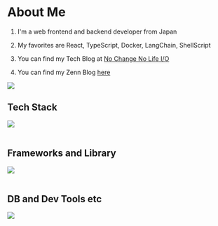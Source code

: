 # About Me

1. I'm a web frontend and backend developer from Japan

2. My favorites are React, TypeScript, Docker, LangChain, ShellScript

3. You can find my Tech Blog at [No Change No Life I/O](https://masanyon.com/)

4. You can find my Zenn Blog [here](https://zenn.dev/joteejotee)

![](https://github-readme-stats.vercel.app/api/top-langs?username=joteejotee&show_icons=true&locale=en&layout=compact)

## Tech Stack

<img src="https://skillicons.dev/icons?i=js,typescript,php,java,react,nextjs,laravel,spring" /> <br /><br />

## Frameworks and Library

<img src="https://skillicons.dev/icons?i=react,next,vue,nuxt,nodejs,express,flask,fastapi,laravel,wordpress" /> <br /><br />

## DB and Dev Tools etc

<img src="https://skillicons.dev/icons?i=mysql,postgresql,docker,git,github,vscode,linux,aws,azure,figma,nginx" /> <br /><br />
